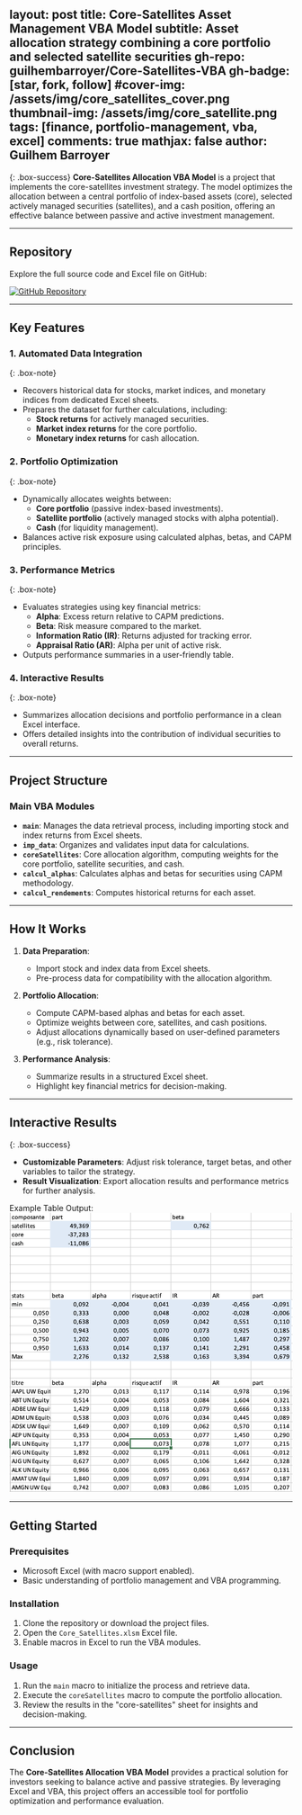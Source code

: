 layout: post
title: Core-Satellites Asset Management VBA Model
subtitle: Asset allocation strategy combining a core portfolio and selected satellite securities
gh-repo: guilhembarroyer/Core-Satellites-VBA
gh-badge: [star, fork, follow]
#cover-img: /assets/img/core_satellites_cover.png
thumbnail-img: /assets/img/core_satellite.png
tags: [finance, portfolio-management, vba, excel]
comments: true
mathjax: false
author: Guilhem Barroyer
---

{: .box-success}
**Core-Satellites Allocation VBA Model** is a project that implements the core-satellites investment strategy. The model optimizes the allocation between a central portfolio of index-based assets (core), selected actively managed securities (satellites), and a cash position, offering an effective balance between passive and active investment management.

---

## **Repository**

Explore the full source code and Excel file on GitHub:

[![GitHub Repository](https://img.shields.io/badge/GitHub-Core_Satellites_Allocation-blue?style=flat-square&logo=github)](https://github.com/guilhembarroyer/Core-Satellites-VBA)

---

## **Key Features**

### 1. **Automated Data Integration**
{: .box-note}
- Recovers historical data for stocks, market indices, and monetary indices from dedicated Excel sheets.
- Prepares the dataset for further calculations, including:
  - **Stock returns** for actively managed securities.
  - **Market index returns** for the core portfolio.
  - **Monetary index returns** for cash allocation.

### 2. **Portfolio Optimization**
{: .box-note}
- Dynamically allocates weights between:
  - **Core portfolio** (passive index-based investments).
  - **Satellite portfolio** (actively managed stocks with alpha potential).
  - **Cash** (for liquidity management).
- Balances active risk exposure using calculated alphas, betas, and CAPM principles.

### 3. **Performance Metrics**
{: .box-note}
- Evaluates strategies using key financial metrics:
  - **Alpha**: Excess return relative to CAPM predictions.
  - **Beta**: Risk measure compared to the market.
  - **Information Ratio (IR)**: Returns adjusted for tracking error.
  - **Appraisal Ratio (AR)**: Alpha per unit of active risk.
- Outputs performance summaries in a user-friendly table.

### 4. **Interactive Results**
{: .box-note}
- Summarizes allocation decisions and portfolio performance in a clean Excel interface.
- Offers detailed insights into the contribution of individual securities to overall returns.

---

## **Project Structure**

### **Main VBA Modules**
- **`main`**: Manages the data retrieval process, including importing stock and index returns from Excel sheets.
- **`imp_data`**: Organizes and validates input data for calculations.
- **`coreSatellites`**: Core allocation algorithm, computing weights for the core portfolio, satellite securities, and cash.
- **`calcul_alphas`**: Calculates alphas and betas for securities using CAPM methodology.
- **`calcul_rendements`**: Computes historical returns for each asset.

---

## **How It Works**

1. **Data Preparation**:
   - Import stock and index data from Excel sheets.
   - Pre-process data for compatibility with the allocation algorithm.

2. **Portfolio Allocation**:
   - Compute CAPM-based alphas and betas for each asset.
   - Optimize weights between core, satellites, and cash positions.
   - Adjust allocations dynamically based on user-defined parameters (e.g., risk tolerance).

3. **Performance Analysis**:
   - Summarize results in a structured Excel sheet.
   - Highlight key financial metrics for decision-making.

---

## **Interactive Results**

{: .box-success}
- **Customizable Parameters**: Adjust risk tolerance, target betas, and other variables to tailor the strategy.
- **Result Visualization**: Export allocation results and performance metrics for further analysis.

Example Table Output:
![Results Table](/assets/img/resultats_core.png)

---

## **Getting Started**

### Prerequisites
- Microsoft Excel (with macro support enabled).
- Basic understanding of portfolio management and VBA programming.

### Installation
1. Clone the repository or download the project files.
2. Open the `Core_Satellites.xlsm` Excel file.
3. Enable macros in Excel to run the VBA modules.

### Usage
1. Run the `main` macro to initialize the process and retrieve data.
2. Execute the `coreSatellites` macro to compute the portfolio allocation.
3. Review the results in the "core-satellites" sheet for insights and decision-making.

---

## **Conclusion**

The **Core-Satellites Allocation VBA Model** provides a practical solution for investors seeking to balance active and passive strategies. By leveraging Excel and VBA, this project offers an accessible tool for portfolio optimization and performance evaluation.
